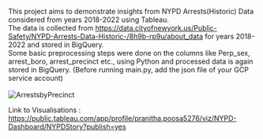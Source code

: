 This project aims to demonstrate insights from NYPD Arrests(Historic) Data considered from years 2018-2022 using Tableau. <br>
The data is collected from https://data.cityofnewyork.us/Public-Safety/NYPD-Arrests-Data-Historic-/8h9b-rp9u/about_data for years 2018-2022 and stored in BigQuery.<br>
Some basic preprocessing steps were done on the columns like Perp_sex, arrest_boro, arrest_precinct etc., using Python and processed data is again stored in BigQuery. (Before running main.py, add the json file of your GCP service account)<br><br>
![ArrestsbyPrecinct](https://github.com/PranithaPoosa/NYPD-Arrests-Data-Insights-using-Tableau/assets/114799068/de074a5a-df5f-4488-b34e-d75227adc868)<br>

Link to Visualisations : https://public.tableau.com/app/profile/pranitha.poosa5276/viz/NYPD-Dashboard/NYPDStory?publish=yes
